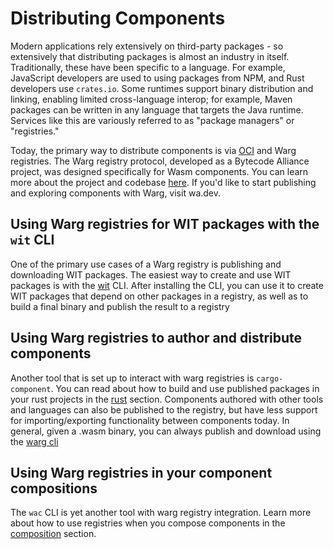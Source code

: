# Distributing Components

Modern applications rely extensively on third-party packages - so extensively that distributing packages is almost an industry in itself. Traditionally, these have been specific to a language. For example, JavaScript developers are used to using packages from NPM, and Rust developers use `crates.io`. Some runtimes support binary distribution and linking, enabling limited cross-language interop; for example, Maven packages can be written in any language that targets the Java runtime. Services like this are variously referred to as "package managers" or "registries."

Today, the primary way to distribute components is via [OCI](https://opencontainers.org/) and Warg registries.  The Warg registry protocol, developed as a Bytecode Alliance project, was designed specifically for Wasm components. You can learn more about the project and codebase [here](https://github.com/bytecodealliance/registry). If you'd like to start publishing and exploring components with Warg, visit wa.dev.

## Using Warg registries for WIT packages with the `wit` CLI

One of the primary use cases of a Warg registry is publishing and downloading WIT packages.  The easiest way to create and use WIT packages is with the [wit](https://github.com/bytecodealliance/cargo-component/tree/main/crates/wit) CLI.  After installing the CLI, you can use it to create WIT packages that depend on other packages in a registry, as well as to build a final binary and publish the result to a registry

## Using Warg registries to author and distribute components
Another tool that is set up to interact with warg registries is `cargo-component`.  You can read about how to build and use published packages in your rust projects in the [rust](../language-support/rust.md) section.  Components authored with other tools and languages can also be published to the registry, but have less support for importing/exporting functionality between components today.  In general, given a .wasm binary, you can always publish and download using the [warg cli](https://github.com/bytecodealliance/registry?tab=readme-ov-file#installation)

## Using Warg registries in your component compositions
The `wac` CLI is yet another tool with warg registry integration.  Learn more about how to use registries when you compose components in the [composition](./composing.md#composing-components-with-the-wac-cli) section.
